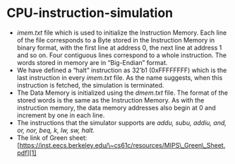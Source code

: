 # CPU-instruction-simulation
- *imem.txt* file which is used to initialize the Instruction Memory. Each line of the file corresponds to a Byte stored in the Instruction Memory in binary format, with the first line at address 0, the next line at address 1 and so on. Four contiguous lines correspond to a whole instruction. The words stored in memory are in “Big-Endian” format.
- We have defined a “halt” instruction as 32’b1 (0xFFFFFFFF) which is the last instruction in every *imem.txt* file. As the name suggests, when this instruction is fetched, the simulation is terminated.
- The Data Memory is initialized using the *dmem.txt* file. The format of the stored words is the same as the Instruction Memory. As with the instruction memory, the data memory addresses also begin at 0 and increment by one in each line. 
- The instructions that the simulator supports are *addu, subu, addiu, and, or, nor, beq, k, lw, sw, halt.*
- The link of Green sheet:[https://inst.eecs.berkeley.edu/\~cs61c/resources/MIPS\_Green\_Sheet.pdf][1]

[1]:	https://inst.eecs.berkeley.edu/~cs61c/resources/MIPS_Green_Sheet.pdf